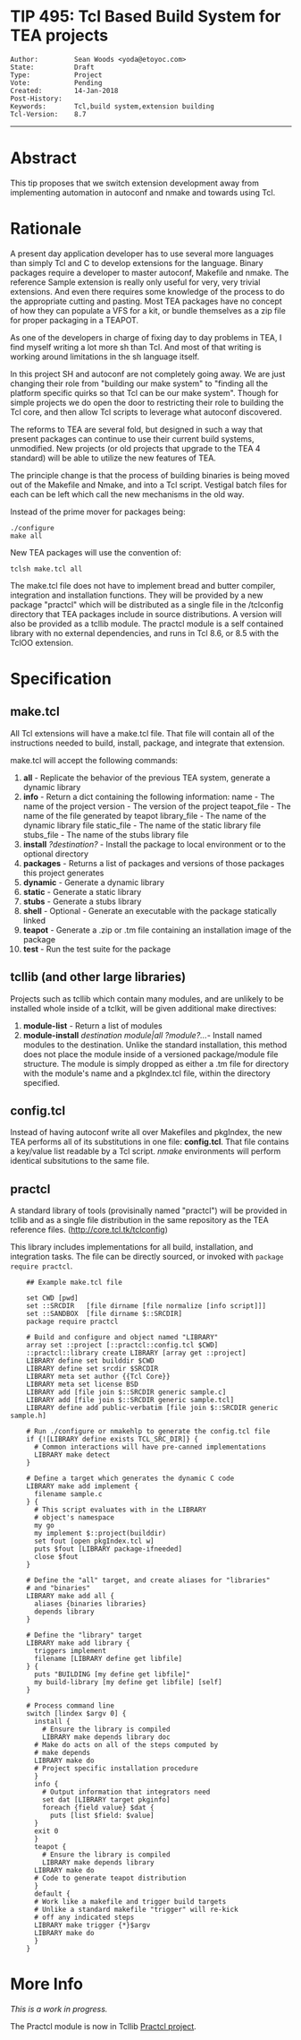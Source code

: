 # TIP 495: Tcl Based Build System for TEA projects
	Author:         Sean Woods <yoda@etoyoc.com>
	State:          Draft
	Type:           Project
	Vote:           Pending
	Created:        14-Jan-2018
	Post-History:
	Keywords:       Tcl,build system,extension building
	Tcl-Version:    8.7
-----
# Abstract
This tip proposes that we switch extension development away from implementing automation
in autoconf and nmake and towards using Tcl.

# Rationale

A present day application developer has to use several more languages than simply Tcl
and C to develop extensions for the language. Binary packages require a developer to
master autoconf, Makefile and nmake. The reference Sample extension is really only useful
for very, very trivial extensions. And even there requires some knowledge of the process to
do the appropriate cutting and pasting. Most TEA packages have no concept of how they
can populate a VFS for a kit, or bundle themselves as a zip file for proper packaging
in a TEAPOT.

As one of the developers in charge of fixing day to day problems in TEA, I find myself
writing a lot more sh than Tcl. And most of that writing is working around limitations
in the sh language itself.

In this project SH and autoconf are not completely going away. We are just changing their
role from "building our make system" to "finding all the platform specific quirks so that
Tcl can be our make system". Though for simple projects we do open the door to restricting
their role to building the Tcl core, and then allow Tcl scripts to leverage what autoconf
discovered.

The reforms to TEA are several fold, but designed in such a way that present packages
can continue to use their current build systems, unmodified. New projects (or old projects
that upgrade to the TEA 4 standard) will be able to utilize the new features of TEA.

The principle change is that the process of building binaries is being moved out of
the Makefile and Nmake, and into a Tcl script. Vestigal batch files for each can be
left which call the new mechanisms in the old way.

Instead of the prime mover for packages being:

    ./configure
    make all

New TEA packages will use the convention of:

    tclsh make.tcl all

The make.tcl file does not have to implement bread and butter compiler, integration and
installation functions.  They will be provided by a new package "practcl" which will be
distributed as a single file in the /tclconfig directory that TEA packages include
in source distributions. A version will also be provided as a tcllib module.
The practcl module is a self contained library with no external dependencies,
and runs in Tcl 8.6, or 8.5 with the TclOO extension.

# Specification

## make.tcl

All Tcl extensions will have a make.tcl file. That file will contain all of the
instructions needed to build, install, package, and integrate that extension.

make.tcl will accept the following commands:

1. **all** - Replicate the behavior of the previous TEA system, generate a dynamic library
2. **info** - Return a dict containing the following information:
	name    - The name of the project
	version - The version of the project
	teapot_file - The name of the file generated by teapot
	library_file - The name of the dynamic library file
	static_file - The name of the static library file
	stubs_file - The name of the stubs library file
3. **install** *?destination?* - Install the package to local environment or to the optional directory
4. **packages** - Returns a list of packages and versions of those packages this project generates
5. **dynamic** - Generate a dynamic library
6. **static** - Generate a static library
7. **stubs** - Generate a stubs library
8. **shell** - Optional - Generate an executable with the package statically linked
9. **teapot** - Generate a .zip or .tm file containing an installation image of the package
10. **test** - Run the test suite for the package

## tcllib (and other large libraries)

Projects such as tcllib which contain many modules, and are unlikely to be installed
whole inside of a tclkit, will be given additional make directives:

1. **module-list** - Return a list of modules
2. **module-install** *destination* *module|all* *?module?...*- Install named modules
to the destination. Unlike the standard installation, this method does not place the
module inside of a versioned package/module file structure. The module is simply dropped
as either a .tm file for directory with the module's name and a pkgIndex.tcl file, within
the directory specified.

## config.tcl

Instead of having autoconf write all over Makefiles and pkgIndex, the new TEA
performs all of its substitutions in one file: **config.tcl**. That file contains
a key/value list readable by a Tcl script. *nmake* environments will
perform identical subsitutions to the same file.

## practcl

A standard library of tools (provisinally named "practcl") will be provided in
tcllib and as a single file distribution in the same repository as the TEA
reference files. (http://core.tcl.tk/tclconfig)

This library includes implementations for all build, installation, and integration tasks. The
file can be directly sourced, or invoked with `package require practcl`.

        ## Example make.tcl file

        set CWD [pwd]
        set ::SRCDIR   [file dirname [file normalize [info script]]]
        set ::SANDBOX  [file dirname $::SRCDIR]
        package require practcl

        # Build and configure and object named "LIBRARY"
        array set ::project [::practcl::config.tcl $CWD]
        ::practcl::library create LIBRARY [array get ::project]
        LIBRARY define set builddir $CWD
        LIBRARY define set srcdir $SRCDIR
        LIBRARY meta set author {{Tcl Core}}
        LIBRARY meta set license BSD
        LIBRARY add [file join $::SRCDIR generic sample.c]
        LIBRARY add [file join $::SRCDIR generic sample.tcl]
        LIBRARY define add public-verbatim [file join $::SRCDIR generic sample.h]

        # Run ./configure or nmakehlp to generate the config.tcl file
        if {![LIBRARY define exists TCL_SRC_DIR]} {
          # Common interactions will have pre-canned implementations
          LIBRARY make detect
        }

        # Define a target which generates the dynamic C code
        LIBRARY make add implement {
          filename sample.c
        } {
          # This script evaluates with in the LIBRARY
          # object's namespace
          my go
          my implement $::project(builddir)
          set fout [open pkgIndex.tcl w]
          puts $fout [LIBRARY package-ifneeded]
          close $fout
        }

        # Define the "all" target, and create aliases for "libraries"
        # and "binaries"
        LIBRARY make add all {
          aliases {binaries libraries}
          depends library
        }

        # Define the "library" target
        LIBRARY make add library {
          triggers implement
          filename [LIBRARY define get libfile]
        } {
          puts "BUILDING [my define get libfile]"
          my build-library [my define get libfile] [self]
        }

        # Process command line
        switch [lindex $argv 0] {
          install {
            # Ensure the library is compiled
            LIBRARY make depends library doc
          # Make do acts on all of the steps computed by
          # make depends
          LIBRARY make do
          # Project specific installation procedure
          }
          info {
            # Output information that integrators need
            set dat [LIBRARY target pkginfo]
            foreach {field value} $dat {
              puts [list $field: $value]
          }
          exit 0
          }
          teapot {
            # Ensure the library is compiled
            LIBRARY make depends library
          LIBRARY make do
          # Code to generate teapot distribution
          }
          default {
          # Work like a makefile and trigger build targets
          # Unlike a standard makefile "trigger" will re-kick
          # off any indicated steps
          LIBRARY make trigger {*}$argv
          LIBRARY make do
          }
        }

# More Info

*This is a work in progress.*

The Practcl module is now in Tcllib [Practcl project](https://core.tcl-lang.org/tcllib/doc/trunk/embedded/www/tcllib/files/modules/practcl/practcl.html).
